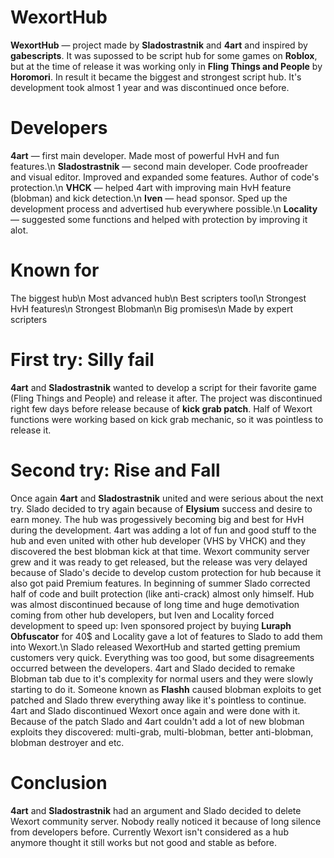 # WexortHub
**WexortHub** — project made by **Sladostrastnik** and **4art** and inspired by **gabescripts**. It was supossed to be script hub for some games on **Roblox**, but at the time of release it was working only in **Fling Things and People** by **Horomori**. In result it became the biggest and strongest script hub. It's development took almost 1 year and was discontinued once before.

# Developers
**4art** — first main developer. Made most of powerful HvH and fun features.\n
**Sladostrastnik** — second main developer. Code proofreader and visual editor. Improved and expanded some features. Author of code's protection.\n
**VHCK** — helped 4art with improving main HvH feature (blobman) and kick detection.\n
**Iven** — head sponsor. Sped up the development process and advertised hub everywhere possible.\n
**Locality** — suggested some functions and helped with protection by improving it alot.

# Known for
The biggest hub\n
Most advanced hub\n
Best scripters tool\n
Strongest HvH features\n
Strongest Blobman\n
Big promises\n
Made by expert scripters

# First try: Silly fail
**4art** and **Sladostrastnik** wanted to develop a script for their favorite game (Fling Things and People) and release it after. The project was discontinued right few days before release because of **kick grab patch**. Half of Wexort functions were working based on kick grab mechanic, so it was pointless to release it.

# Second try: Rise and Fall
Once again **4art** and **Sladostrastnik** united and were serious about the next try. Slado decided to try again because of **Elysium** success and desire to earn money. The hub was progessively becoming big and best for HvH during the development. 4art was adding a lot of fun and good stuff to the hub and even united with other hub developer (VHS by VHCK) and they discovered the best blobman kick at that time. Wexort community server grew and it was ready to get released, but the release was very delayed because of Slado's decide to develop custom protection for hub because it also got paid Premium features. In beginning of summer Slado corrected half of code and built protection (like anti-crack) almost only himself. Hub was almost discontinued because of long time and huge demotivation coming from other hub developers, but Iven and Locality forced development to speed up: Iven sponsored project by buying **Luraph Obfuscator** for 40$ and Locality gave a lot of features to Slado to add them into Wexort.\n
Slado released WexortHub and started getting premium customers very quick. Everything was too good, but some disagreements occurred between the developers. 4art and Slado decided to remake Blobman tab due to it's complexity for normal users and they were slowly starting to do it. Someone known as **Flashh** caused blobman exploits to get patched and Slado threw everything away like it's pointless to continue. 4art and Slado discontinued Wexort once again and were done with it. Because of the patch Slado and 4art couldn't add a lot of new blobman exploits they discovered: multi-grab, multi-blobman, better anti-blobman, blobman destroyer and etc.

# Conclusion
**4art** and **Sladostrastnik** had an argument and Slado decided to delete Wexort community server. Nobody really noticed it because of long silence from developers before. Currently Wexort isn't considered as a hub anymore thought it still works but not good and stable as before.
